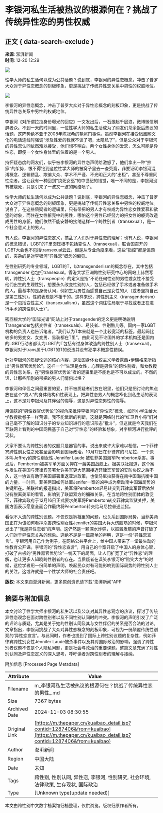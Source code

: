 # 李银河私生活被热议的根源何在？挑战了传统异性恋的男性权威

## 正文 { data-search-exclude }


**来源**: 澎湃新闻  
**时间**: 12-20 12:29  

![](https://file.thepaper.cn/wap/v6/img/kb_zhaiyao.png) 

性学大师的私生活何以成为公共话题？说到底，李银河的异性恋概念，冲击了普罗大众对于异性恋概念的刻板印象，更是挑战了传统异性恋关系中男性的权威地位。

![](http://image.thepaper.cn/www/image/4/197/580.jpg)

李银河的异性恋概念，冲击了普罗大众对于异性恋概念的刻板印象，更是挑战了传统异性恋关系中男性的权威地位。

李银河《对所谓拉拉身份曝光的回应》一文发出后，一石激起千层浪，微博微信刷屏者众。不到一天的时间里，一位性学大师的私生活成为了网友们茶余饭后热议的话题，这阵势绝不亚于2008年陈冠希的艳照门事件。虽然李银河在接受凤凰网文化的电话连线时强调“涉及性爱的我就不谈了吧，太隐私了”，但是公众对于李银河的异性恋认同依然难以接受，他们想不明白，两个女性身体的爱恋，怎么可能是异性恋，即便一个女性身体里的住着的是一个男人。

持怀疑态度的网友们，似乎被李银河的异性恋声明给激怒了，他们拿出一种“抄家”的架势，恨不得钻到这位性学大师的被窝子里去一查究竟，非要证明李银河混淆概念、逻辑错乱、欺骗大众、学术不严谨、不光明正大的“出柜”，甚至不尊重同性恋者。这让我有一种回到“烧死女巫”的中世纪的错觉，唯一不同的是，李银河没有被烧死，只是引来了一波又一波的网络喷子。

性学大师的私生活何以成为公共话题？说到底，李银河的异性恋概念，冲击了普罗大众对于异性恋概念的刻板印象，更是挑战了传统异性恋关系中男性的权威地位。说白了，在这些质疑者的逻辑里，只有带把的男人才有权成为异性恋女性爱慕和欲望的对象，而住在女性躯壳中的男性，哪怕这个男性已经努力的把女性的躯壳改造成男性的身躯，他们依然不能安静的接纳这样一个跨性别者（transexual），是一个社会意义上的男人。

有人说，李银河的异性恋定义，搞乱了人们对于异性恋的理解；也有人说，李银河的概念错误，LGBT的T里面压根不包括变性人（transexual），联合国召开的LGBT大会也不包括transexual云云。但是从专业角度来看，这些“指控”都是偏颇的，夹杂的是对李银河“异性恋”概念的偏见。

在性别研究的专业领域，LGBT的T，以transgenderlism的概念存在，其中包括transgender 也包括transexual。香港大学亚洲跨性别研究中心的网站上赫然写明，跨性别人士（transpeople）的定义是指“不论任何性别的男性或女性不接受他们出生的生理性别，想要永久改变性别的人，包括已经做了手术或者准备做手术的人。最基本的是身份认同，例如生为男性而感觉自己是女性的人（或者坚持自己是第三性别）。性的表现是不相干的。这样来说，跨性别主义（transgenderism）是一个包括变性主义（transexualism），虽然这个词往往局限于寻找或者正在进行手术的跨性别人士）”。

密西根大学的“国际光谱”网站上对于transgender的定义更是明确说明Transgender包括变性者（transexuals）、易装者、性别酷儿等。国内一家LGBT机构的负责人也告诉笔者，“我们认为T本来就是一个比较宽泛的标签，最起码比较多的男变女、女变男、易装都在T里”。由此可见不论国外的学术机构还是国内的LGBT行动者都认为LGBT的T包括有过身体改造的跨性别人士（transexual）。李银河对于trans属于LGBT的T的说法并没有犯学术概念性错误。

针对李银河的质疑论述的核心内容，是法国身体女权主义学者露西•伊瑞格来所指出“男性器官优势论”。这样一个“生理是女性，心理是男性”的跨性别者，和女教授的异性恋关系，在“男性器官优势论”者的逻辑里是不能也是不可以成立的。不然的话，让那些阳刚的带把的男人们情何以堪？

李银河和伴侣之间最重要的爱，并不被质疑者们放在眼里，他们只是把讨论的焦点放在这个“男人”的身体结构和性表现上。把异性恋男人的概念窄化到私生活的表现上，这不是对李银河及其伴侣的侮辱，这是对异性恋男性的侮辱。

用偏狭的“男性器官优势论”的视角来批评李银河的“异性恋”概念，如同小学生给大学教授批卷子一样荒谬。我不能武断的判断，这就是网络时代的“红卫兵小将”们对自己毫不了解的知识分子的专业知识进行的意识形态“批斗”，但这就是今天我们在互联网上看到的中国网民基于自己对“异性恋”的经验和想象，对李银河进行批评的现状。

大家不要认为跨性别者的议题只是器官的事，说出来或许大家难以相信，一个菲律宾跨性别女性之死甚至会影响到国际政治。10月12日在菲律宾的马尼拉，一个原本叫Jeffrey的跨性别女性 Jennifer Laude 被驻菲美国海军Pemberton杀害。事发后，Pemberton被美军单方面关押在一艘美国战舰上。据美联社报道，这个案件发生在美国与菲律宾签署允许美军更大范围接近菲律宾军营的安防协议之后不久，这一协议有助于美国部署重返亚洲政策，也使马尼拉获得在南中国海抗衡中国的力量。一时间，菲美两国如何处置Jenifer一案的凶手成为牵动南中国海局势的关键所在。美联社的报道指出，美军将Pemberton轻易转交到菲律宾军营后依然没有脱离美军的看管，影响到了联盟双方的细微关系。在当地跨性别团体的敦促下，菲律宾政府于12月16日正式要求美军将Pemberton转交菲律宾监狱关押，美国方面表示愿意全面合作最终将Pemberton转交给马尼拉普通监狱。

看似不入流的跨性别议题，不仅仅是裤裆里的问题，也关系到国际局势。当菲美两国正在为该如何看押杀害跨性别女性Jennifer的美国大兵大伤脑筋的时候，李银河发出了“我是异性恋者”的声明。这俨然是一颗深水炸弹，以振聋发聩的声音打破了人们对于异性恋关系的想象。这绝不是是一篇简单的声明，这是一份“异性恋宣言”。李银河用自己作为例子，在网络公共平台上，给中国人带来了一堂最生动的性教育公开课。李银河的“异性恋宣言”，用自己的个案开启了中国人的身体心智，打破了古板的“男性器官优势论”一统天下的局面，让人们扩宽了对“异性恋”的理解，也让更多人知晓跨性别者的存在。当质疑者在讽笑李银河的“贻笑大方”的时候，这位学者用一份简单的声明，唤起民众对有可能影响到国际局势的跨性别人士的关注，这或许就是一个性学大师的社会责任吧。

**版权**: 本文来自澎湃新闻，更多原创资讯请下载“澎湃新闻”APP

## 摘要与附加信息

<!-- tcd_abstract -->
本文讨论了性学大师李银河的私生活以及公众对其异性恋观念的热议，探讨了传统异性恋观念在面对跨性别者以及不同性别认同时的冲突。李银河的声明引发了广泛的评论与质疑，尤其是关于她的性别认同及其与女性伴侣的关系是否合法的讨论。文章指出，李银河挑战了大众对异性恋概念的刻板印象，可视为一份颠覆传统性别观的‘异性恋宣言’。与此同时，作者也提到了国际上跨性别议题的复杂性，例如菲律宾跨性别女性Jennifer Laude被杀事件以及其对国际政治的影响，强调了跨性别者议题不仅是个人隐私问题，更是社会与政治的重要课题。整篇文章充满了对性别认同及异性恋定义的深入思考，呼吁读者对跨性别者的理解与接纳。
<!-- tcd_abstract_end -->

附加信息 [Processed Page Metadata]

| Attribute       | Value                                  |
|-----------------|----------------------------------------|
| Filename        | m_李银河私生活被热议的根源何在？挑战了传统异性恋的男性_.md                             |
| Size            | 7367 bytes                           |
| Archived Date   | 2024-11-03 08:30:55                             |
| Original Link   | [https://m.thepaper.cn/kuaibao_detail.jsp?contid=1287406&from=kuaibao](https://m.thepaper.cn/kuaibao_detail.jsp?contid=1287406&from=kuaibao)                       |
| Author          | 澎湃新闻                               |
| Region          | 中国大陆                               |
| Date            | 未知                                 |
| Tags            | 跨性别, 性别认同, 异性恋, 李银河, 性别研究, 社会环境, 法律政策, 生存现状, 国际政治                                 |
| Type            | [Unknown type(update needed)]                                 |
<!-- tcd_table_end -->

本文由跨性别中文数字档案馆归档整理，仅供浏览。版权归原作者所有。
